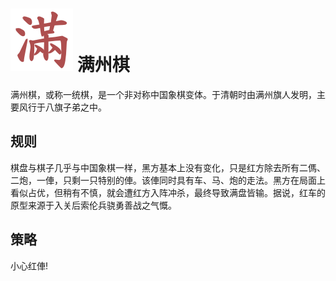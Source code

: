 # ![满州棋](https://github.com/gbtami/pychess-variants/blob/master/static/icons/Manchu.svg) 满州棋

满州棋，或称一统棋，是一个非对称中国象棋变体。于清朝时由满州旗人发明，主要风行于八旗子弟之中。

## 规则

棋盘与棋子几乎与中国象棋一样，黑方基本上没有变化，只是红方除去所有二傌、二炮，一俥，只剩一只特别的俥。该俥同时具有车、马、炮的走法。黑方在局面上看似占优，但稍有不慎，就会遭红方入阵冲杀，最终导致满盘皆输。据说，红车的原型来源于入关后索伦兵骁勇善战之气慨。

## 策略

小心红俥!